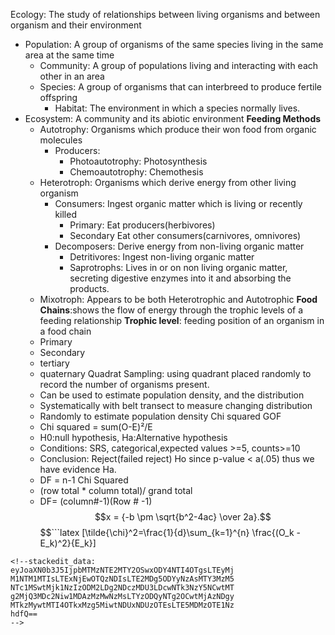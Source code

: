 Ecology: The study of relationships between living organisms and between organism and their environment
 - Population: A group of organisms of the  same species living in the same area at the same time
	 - Community: A group of populations living and interacting with each other in an area
	 - Species: A group of organisms that can interbreed to produce fertile offspring
		 - Habitat: The environment in which a species normally lives.
- Ecosystem:  A community and its abiotic environment
**Feeding Methods**
	- Autotrophy: Organisms which produce their won food from organic molecules
		- Producers:
			- Photoautotrophy: Photosynthesis
			- Chemoautotrophy: Chemothesis
	- Heterotroph: Organisms which derive energy from other living organism
		- Consumers: Ingest organic matter which is living or recently killed
			- Primary: Eat producers(herbivores)
			- Secondary Eat other consumers(carnivores, omnivores)
		- Decomposers: Derive energy from non-living organic matter
			- Detritivores: Ingest non-living organic matter
			- Saprotrophs: Lives in or on non living organic matter, secreting digestive enzymes into it and absorbing the products.
	- Mixotroph: Appears to be both Heterotrophic and Autotrophic
**Food Chains**:shows the flow of energy through the trophic levels of a feeding relationship
**Trophic level**: feeding position of an organism in a food chain
	- Primary
	- Secondary
	- tertiary
	- quaternary
Quadrat Sampling: using quadrant placed randomly to record the number of organisms present.
	- Can be used to estimate population density, and the distribution
	- Systematically with belt transect to measure changing distribution
	- Randomly to estimate population density
Chi squared GOF
	- Chi squared = sum(O-E)²/E
	- H0:null hypothesis, Ha:Alternative hypothesis
	- Conditions: SRS, categorical,expected values >=5, counts>=10
	- Conclusion: Reject(failed reject) Ho since p-value < a(.05) thus we have evidence Ha. 
	- DF = n-1
Chi Squared
	- (row total * column total)/ grand total
	- DF= (column#-1)(Row # -1)
$$x = {-b \pm \sqrt{b^2-4ac} \over 2a}.$$
$$```latex
\[\tilde{\chi}^2=\frac{1}{d}\sum_{k=1}^{n} \frac{(O_k - E_k)^2}{E_k}\]
```$$
<!--stackedit_data:
eyJoaXN0b3J5IjpbMTMzNTE2MTY2OSwxODY4NTI4OTgsLTEyMj
M1NTM1MTIsLTExNjEwOTQzNDIsLTE2MDg5ODYyNzAsMTY3MzM5
NTc1MSwtMjk1NzIzODM2LDg2NDczMDU3LDcwNTk3NzY5NCwtMT
g2MjQ3MDc2Niw1MDAzMzMwNzMsLTYzODQyNTg2OCwtMjAzNDgy
MTkzMywtMTI4OTkxMzg5MiwtNDUxNDUzOTEsLTE5MDMzOTE1Nz
hdfQ==
-->